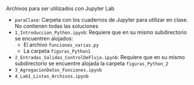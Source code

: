 Archivos para ser utilizados con Jupyter Lab 

* `paraClase`: Carpeta con los cuadernos de Jupyter para utilizar en clase. No contienen todas las soluciones
* `1_Introduccion_Python.ipynb`: Requiere que en su mismo subdirectorio se encuentren alojados:
  * El archivo `funciones_varias.py`
  * La carpeta `figuras_Python1`
* `2_Entradas_Salidas_ControlDeFlujo.ipynb`: Requiere que en su mismo subdirectorio se encuentre alojada la carpeta `figuras_Python_2`
* `3_AgregacionDatos_Funciones.ipynb`
* `4_Lab1_Listas_Archivos.ipynb`
